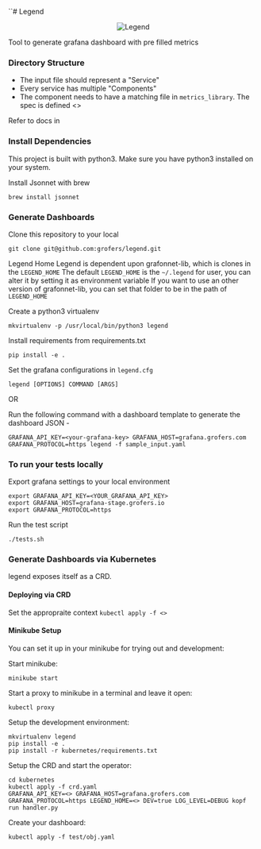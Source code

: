 ``# Legend

<p align="center">
  <img src="http://www.desigifs.com/sites/default/files/2013/BalaKrj2.gif" alt="Legend"/>
</p>

Tool to generate grafana dashboard with pre filled metrics 

### Directory Structure

* The input file should represent a "Service"
* Every service has multiple "Components"
* The component needs to have a matching file in `metrics_library`. The spec is defined <>

Refer to docs in <docs>

### Install Dependencies

This project is built with python3. Make sure you have python3 installed on your system.

Install Jsonnet with brew
```
brew install jsonnet
```

### Generate Dashboards

Clone this repository to your local
```
git clone git@github.com:grofers/legend.git
```
Legend Home
Legend is dependent upon grafonnet-lib, which is clones in the `LEGEND_HOME`
The default `LEGEND_HOME` is the `~/.legend` for user, you can alter it by setting it as environment variable
If you want to use an other version of grafonnet-lib, you can set that folder to be in the path of `LEGEND_HOME`

Create a python3 virtualenv
```
mkvirtualenv -p /usr/local/bin/python3 legend
```

Install requirements from requirements.txt
```
pip install -e .
```

Set the grafana configurations in `legend.cfg`
```
legend [OPTIONS] COMMAND [ARGS]
```

OR
 
Run the following command with a dashboard template to generate the dashboard JSON -

```
GRAFANA_API_KEY=<your-grafana-key> GRAFANA_HOST=grafana.grofers.com GRAFANA_PROTOCOL=https legend -f sample_input.yaml
```

### To run your tests locally

Export grafana settings to your local environment
```
export GRAFANA_API_KEY=<YOUR_GRAFANA_API_KEY>
export GRAFANA_HOST=grafana-stage.grofers.io
export GRAFANA_PROTOCOL=https
```

Run the test script
```
./tests.sh
```

### Generate Dashboards via Kubernetes

legend exposes itself as a CRD.

#### Deploying via CRD

Set the appropraite context 
`kubectl apply -f <>`

#### Minikube Setup

You can set it up in your minikube for trying out and development:

Start minikube:

```
minikube start
```

Start a proxy to minikube in a terminal and leave it open:

```
kubectl proxy
```

Setup the development environment:

```
mkvirtualenv legend
pip install -e .
pip install -r kubernetes/requirements.txt
```

Setup the CRD and start the operator:

```
cd kubernetes
kubectl apply -f crd.yaml
GRAFANA_API_KEY=<> GRAFANA_HOST=grafana.grofers.com GRAFANA_PROTOCOL=https LEGEND_HOME=<> DEV=true LOG_LEVEL=DEBUG kopf run handler.py
```

Create your dashboard:

```
kubectl apply -f test/obj.yaml
```
